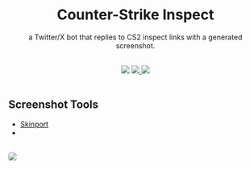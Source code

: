 <h1 align="center">Counter-Strike Inspect</h1>
<p align=center>a Twitter/X bot that replies to CS2 inspect links with a generated screenshot.</p>

<br/>

<div align="center">
  <img src="https://img.shields.io/github/license/Hexiro/csgoinspect?style=for-the-badge&color=390099">
  <a href="https://twitter.com/csgoinspect" target="_blank" rel="noreferrer">
    <img src="https://img.shields.io/badge/twitter-csgoinspect-390099?style=for-the-badge&logo=twitter&color=390099"/>
  </a>
  <a href="https://steamcommunity.com/id/hexiro" target="_blank" rel="noreferrer">
    <img src="https://img.shields.io/badge/steam-hexiro-390099?style=for-the-badge&logo=steam"/>
  </a>
</div>

<br/>

<h2>Screenshot Tools</h2>
<ul>
  <li><a href="https://screenshot.skinport.com" target="_blank" rel="norefferer">Skinport</a><li>
</ul>

<br/>

<a href="https://twitter.com/csgoinspect" target="_blank" rel="noreferrer">
  <img style="border-radius:4px;" src="https://i.imgur.com/2AjidZe.png"/>
</a>
